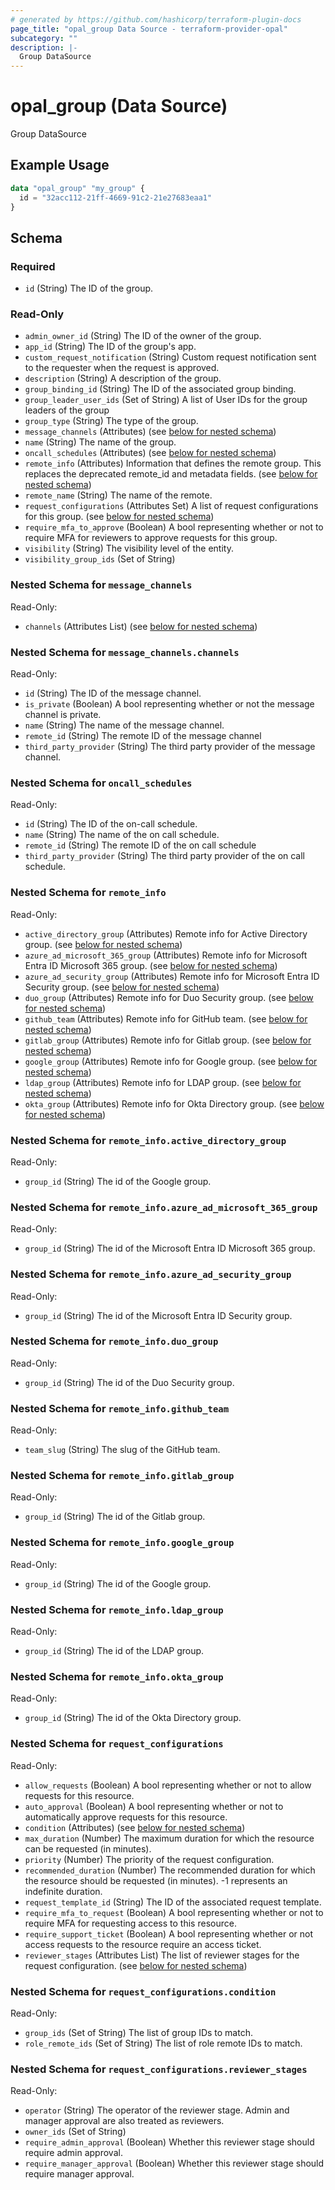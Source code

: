 ```yaml
---
# generated by https://github.com/hashicorp/terraform-plugin-docs
page_title: "opal_group Data Source - terraform-provider-opal"
subcategory: ""
description: |-
  Group DataSource
---
```


# opal_group (Data Source)

Group DataSource

## Example Usage

```terraform
data "opal_group" "my_group" {
  id = "32acc112-21ff-4669-91c2-21e27683eaa1"
}
```

<!-- schema generated by tfplugindocs -->
## Schema

### Required

- `id` (String) The ID of the group.

### Read-Only

- `admin_owner_id` (String) The ID of the owner of the group.
- `app_id` (String) The ID of the group's app.
- `custom_request_notification` (String) Custom request notification sent to the requester when the request is approved.
- `description` (String) A description of the group.
- `group_binding_id` (String) The ID of the associated group binding.
- `group_leader_user_ids` (Set of String) A list of User IDs for the group leaders of the group
- `group_type` (String) The type of the group.
- `message_channels` (Attributes) (see [below for nested schema](#nestedatt--message_channels))
- `name` (String) The name of the group.
- `oncall_schedules` (Attributes) (see [below for nested schema](#nestedatt--oncall_schedules))
- `remote_info` (Attributes) Information that defines the remote group. This replaces the deprecated remote_id and metadata fields. (see [below for nested schema](#nestedatt--remote_info))
- `remote_name` (String) The name of the remote.
- `request_configurations` (Attributes Set) A list of request configurations for this group. (see [below for nested schema](#nestedatt--request_configurations))
- `require_mfa_to_approve` (Boolean) A bool representing whether or not to require MFA for reviewers to approve requests for this group.
- `visibility` (String) The visibility level of the entity.
- `visibility_group_ids` (Set of String)

<a id="nestedatt--message_channels"></a>
### Nested Schema for `message_channels`

Read-Only:

- `channels` (Attributes List) (see [below for nested schema](#nestedatt--message_channels--channels))

<a id="nestedatt--message_channels--channels"></a>
### Nested Schema for `message_channels.channels`

Read-Only:

- `id` (String) The ID of the message channel.
- `is_private` (Boolean) A bool representing whether or not the message channel is private.
- `name` (String) The name of the message channel.
- `remote_id` (String) The remote ID of the message channel
- `third_party_provider` (String) The third party provider of the message channel.



<a id="nestedatt--oncall_schedules"></a>
### Nested Schema for `oncall_schedules`

Read-Only:

- `id` (String) The ID of the on-call schedule.
- `name` (String) The name of the on call schedule.
- `remote_id` (String) The remote ID of the on call schedule
- `third_party_provider` (String) The third party provider of the on call schedule.


<a id="nestedatt--remote_info"></a>
### Nested Schema for `remote_info`

Read-Only:

- `active_directory_group` (Attributes) Remote info for Active Directory group. (see [below for nested schema](#nestedatt--remote_info--active_directory_group))
- `azure_ad_microsoft_365_group` (Attributes) Remote info for Microsoft Entra ID Microsoft 365 group. (see [below for nested schema](#nestedatt--remote_info--azure_ad_microsoft_365_group))
- `azure_ad_security_group` (Attributes) Remote info for Microsoft Entra ID Security group. (see [below for nested schema](#nestedatt--remote_info--azure_ad_security_group))
- `duo_group` (Attributes) Remote info for Duo Security group. (see [below for nested schema](#nestedatt--remote_info--duo_group))
- `github_team` (Attributes) Remote info for GitHub team. (see [below for nested schema](#nestedatt--remote_info--github_team))
- `gitlab_group` (Attributes) Remote info for Gitlab group. (see [below for nested schema](#nestedatt--remote_info--gitlab_group))
- `google_group` (Attributes) Remote info for Google group. (see [below for nested schema](#nestedatt--remote_info--google_group))
- `ldap_group` (Attributes) Remote info for LDAP group. (see [below for nested schema](#nestedatt--remote_info--ldap_group))
- `okta_group` (Attributes) Remote info for Okta Directory group. (see [below for nested schema](#nestedatt--remote_info--okta_group))

<a id="nestedatt--remote_info--active_directory_group"></a>
### Nested Schema for `remote_info.active_directory_group`

Read-Only:

- `group_id` (String) The id of the Google group.


<a id="nestedatt--remote_info--azure_ad_microsoft_365_group"></a>
### Nested Schema for `remote_info.azure_ad_microsoft_365_group`

Read-Only:

- `group_id` (String) The id of the Microsoft Entra ID Microsoft 365 group.


<a id="nestedatt--remote_info--azure_ad_security_group"></a>
### Nested Schema for `remote_info.azure_ad_security_group`

Read-Only:

- `group_id` (String) The id of the Microsoft Entra ID Security group.


<a id="nestedatt--remote_info--duo_group"></a>
### Nested Schema for `remote_info.duo_group`

Read-Only:

- `group_id` (String) The id of the Duo Security group.


<a id="nestedatt--remote_info--github_team"></a>
### Nested Schema for `remote_info.github_team`

Read-Only:

- `team_slug` (String) The slug of the GitHub team.


<a id="nestedatt--remote_info--gitlab_group"></a>
### Nested Schema for `remote_info.gitlab_group`

Read-Only:

- `group_id` (String) The id of the Gitlab group.


<a id="nestedatt--remote_info--google_group"></a>
### Nested Schema for `remote_info.google_group`

Read-Only:

- `group_id` (String) The id of the Google group.


<a id="nestedatt--remote_info--ldap_group"></a>
### Nested Schema for `remote_info.ldap_group`

Read-Only:

- `group_id` (String) The id of the LDAP group.


<a id="nestedatt--remote_info--okta_group"></a>
### Nested Schema for `remote_info.okta_group`

Read-Only:

- `group_id` (String) The id of the Okta Directory group.



<a id="nestedatt--request_configurations"></a>
### Nested Schema for `request_configurations`

Read-Only:

- `allow_requests` (Boolean) A bool representing whether or not to allow requests for this resource.
- `auto_approval` (Boolean) A bool representing whether or not to automatically approve requests for this resource.
- `condition` (Attributes) (see [below for nested schema](#nestedatt--request_configurations--condition))
- `max_duration` (Number) The maximum duration for which the resource can be requested (in minutes).
- `priority` (Number) The priority of the request configuration.
- `recommended_duration` (Number) The recommended duration for which the resource should be requested (in minutes). -1 represents an indefinite duration.
- `request_template_id` (String) The ID of the associated request template.
- `require_mfa_to_request` (Boolean) A bool representing whether or not to require MFA for requesting access to this resource.
- `require_support_ticket` (Boolean) A bool representing whether or not access requests to the resource require an access ticket.
- `reviewer_stages` (Attributes List) The list of reviewer stages for the request configuration. (see [below for nested schema](#nestedatt--request_configurations--reviewer_stages))

<a id="nestedatt--request_configurations--condition"></a>
### Nested Schema for `request_configurations.condition`

Read-Only:

- `group_ids` (Set of String) The list of group IDs to match.
- `role_remote_ids` (Set of String) The list of role remote IDs to match.


<a id="nestedatt--request_configurations--reviewer_stages"></a>
### Nested Schema for `request_configurations.reviewer_stages`

Read-Only:

- `operator` (String) The operator of the reviewer stage. Admin and manager approval are also treated as reviewers.
- `owner_ids` (Set of String)
- `require_admin_approval` (Boolean) Whether this reviewer stage should require admin approval.
- `require_manager_approval` (Boolean) Whether this reviewer stage should require manager approval.
